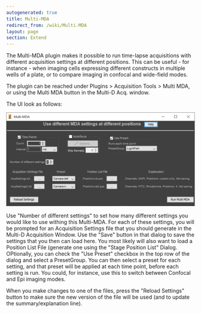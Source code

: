 ```yaml
---
autogenerated: true
title: Multi-MDA
redirect_from: /wiki/Multi-MDA
layout: page
section: Extend
---
```


The Multi-MDA plugin makes it possible to run time-lapse acquisitions 
with different acquisition settings at different positions.  This can 
be useful - for instance - when imaging cells expressing different 
constructs in multiple wells of a plate, or to compare imaging in 
confocal and wide-field modes.

The plugin can be reached under Plugins > Acquisition Tools > Multi MDA,
or using the Multi MDA button in the Multi-D Acq. window.

The UI look as follows: 

![](media/MultiMDA.png)


Use "Number of different settings" to set how many different settings 
you would like to use withing this Multi-MDA.  For each of these 
settings, you will be prompted for an Acquisition Settings file that 
you should generate in the Multi-D Acquisition Window.  Use the "Save"
button in that dialog to save the settings that you then can load here.
You most likely will also want to load a Position List File (generate
one using the "Stage Position List" Dialog.  OPtionally, you can check
the "Use Preset" checkbox in the top row of the dialog and select a
PresetGroup.  You can then select a preset for each setting, and that 
preset will be applied at each time point, before each setting is run.
You could, for instance, use this to switch between Confocal and Epi
imaging modes.

When you make changes to one of the files, press the "Reload Settings"
button to make sure the new version of the file will be used (and to 
update the summary/explanation line).
